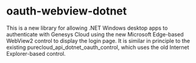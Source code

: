 # oauth-webview-dotnet
This is a new library for allowing .NET Windows desktop apps to authenticate with Genesys Cloud using the new Microsoft Edge-based WebView2 control to display the login page. It is similar in principle to the existing purecloud_api_dotnet_oauth_control, which uses the old Internet Explorer-based control. 
